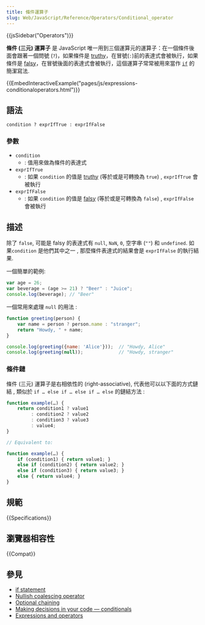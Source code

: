 ```yaml
---
title: 條件運算子
slug: Web/JavaScript/Reference/Operators/Conditional_operator
---
```


{{jsSidebar("Operators")}}

**條件 (三元) 運算子** 是 JavaScript 唯一用到三個運算元的運算子：在一個條件後面會跟著一個問號 (`?`)，如果條件是 [truthy](/zh-TW/docs/Glossary/truthy)，在冒號(`:`)前的表達式會被執行，如果條件是 [falsy](/zh-TW/docs/Glossary/falsy)，在冒號後面的表達式會被執行，這個運算子常常被用來當作 [`if`](/zh-TW/docs/Web/JavaScript/Reference/Statements/if...else) 的簡潔寫法.

{{EmbedInteractiveExample("pages/js/expressions-conditionaloperators.html")}}

## 語法

```plain
condition ? exprIfTrue : exprIfFalse
```

### 參數

- `condition`
  - : 值用來做為條件的表達式
- `exprIfTrue`
  - : 如果 `condition` 的值是 [truthy](/zh-TW/docs/Glossary/truthy) (等於或是可轉換為 `true`) , `exprIfTrue` 會被執行
- `exprIfFalse`
  - : 如果 `condition` 的值是 [falsy](/zh-TW/docs/Glossary/falsy) (等於或是可轉換為 `false`) , `exprIfFalse` 會被執行

## 描述

除了 `false`, 可能是 falsy 的表達式有 `null`, `NaN`, `0`, 空字串 (`""`) 和 `undefined`. 如果`condition` 是他們其中之一 , 那麼條件表達式的結果會是 `exprIfFalse` 的執行結果.

一個簡單的範例:

```js
var age = 26;
var beverage = (age >= 21) ? "Beer" : "Juice";
console.log(beverage); // "Beer"
```

一個常用來處理 `null` 的用法 :

```js
function greeting(person) {
    var name = person ? person.name : "stranger";
    return "Howdy, " + name;
}

console.log(greeting({name: 'Alice'}));  // "Howdy, Alice"
console.log(greeting(null));             // "Howdy, stranger"
```

### 條件鏈

條件 (三元) 運算子是右相依性的 (right-associative), 代表他可以以下面的方式鏈結 , 類似於 `if … else if … else if … else` 的鏈結方法 :

```js
function example(…) {
    return condition1 ? value1
         : condition2 ? value2
         : condition3 ? value3
         : value4;
}

// Equivalent to:

function example(…) {
    if (condition1) { return value1; }
    else if (condition2) { return value2; }
    else if (condition3) { return value3; }
    else { return value4; }
}
```

## 規範

{{Specifications}}

## 瀏覽器相容性

{{Compat}}

## 參見

- [if statement](/zh-TW/docs/Web/JavaScript/Reference/Statements/if...else)
- [Nullish coalescing operator](/zh-TW/docs/Web/JavaScript/Reference/Operators/Nullish_coalescing_operator)
- [Optional chaining](/zh-TW/docs/Web/JavaScript/Reference/Operators/Optional_chaining)
- [Making decisions in your code — conditionals](/zh-TW/docs/Learn/JavaScript/Building_blocks/conditionals)
- [Expressions and operators](/zh-TW/docs/Web/JavaScript/Guide/Expressions_and_Operators)
